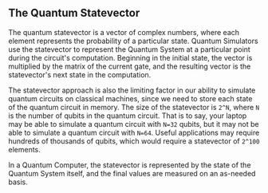 ## The Quantum Statevector

The quantum statevector is a vector of complex numbers, where each element represents the probability of a particular state.
Quantum Simulators use the statevector to represent the Quantum System at a particular point during the circuit's computation.
Beginning in the initial state, the vector is multiplied by the matrix of the current gate, and the resulting vector is the statevector's next state in the computation.


The statevector approach is also the limiting factor in our ability to simulate quantum circuits on classical machines, since we need to store each state of the quantum circuit in memory. 
The size of the statevector is `2^N`, where `N` is the number of qubits in the quantum circuit.
That is to say, your laptop may be able to simulate a quantum circuit with `N=32` qubits, but it may not be able to simulate a quantum circuit with `N=64`. Useful applications may require hundreds of thousands of qubits, which would require a statevector of `2^100` elements.

In a Quantum Computer, the statevector is represented by the state of the Quantum System itself, and the final values are measured on an as-needed basis.